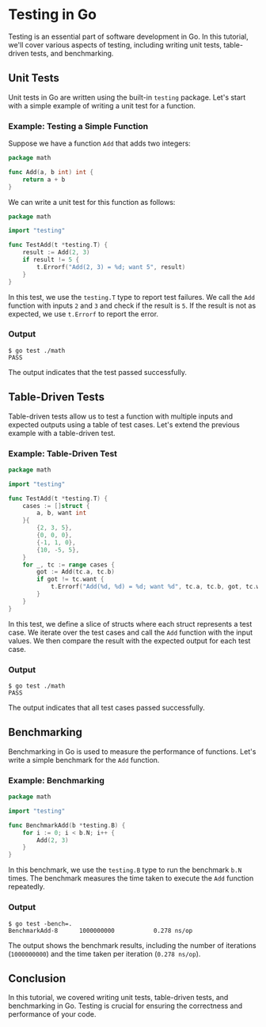 # Testing in Go

Testing is an essential part of software development in Go. In this tutorial, we'll cover various aspects of testing, including writing unit tests, table-driven tests, and benchmarking.

## Unit Tests

Unit tests in Go are written using the built-in `testing` package. Let's start with a simple example of writing a unit test for a function.

### Example: Testing a Simple Function

Suppose we have a function `Add` that adds two integers:

```go
package math

func Add(a, b int) int {
    return a + b
}
```

We can write a unit test for this function as follows:

```go
package math

import "testing"

func TestAdd(t *testing.T) {
    result := Add(2, 3)
    if result != 5 {
        t.Errorf("Add(2, 3) = %d; want 5", result)
    }
}
```

In this test, we use the `testing.T` type to report test failures. We call the `Add` function with inputs `2` and `3` and check if the result is `5`. If the result is not as expected, we use `t.Errorf` to report the error.

### Output

```
$ go test ./math
PASS
```

The output indicates that the test passed successfully.

## Table-Driven Tests

Table-driven tests allow us to test a function with multiple inputs and expected outputs using a table of test cases. Let's extend the previous example with a table-driven test.

### Example: Table-Driven Test

```go
package math

import "testing"

func TestAdd(t *testing.T) {
    cases := []struct {
        a, b, want int
    }{
        {2, 3, 5},
        {0, 0, 0},
        {-1, 1, 0},
        {10, -5, 5},
    }
    for _, tc := range cases {
        got := Add(tc.a, tc.b)
        if got != tc.want {
            t.Errorf("Add(%d, %d) = %d; want %d", tc.a, tc.b, got, tc.want)
        }
    }
}
```

In this test, we define a slice of structs where each struct represents a test case. We iterate over the test cases and call the `Add` function with the input values. We then compare the result with the expected output for each test case.

### Output

```
$ go test ./math
PASS
```

The output indicates that all test cases passed successfully.

## Benchmarking

Benchmarking in Go is used to measure the performance of functions. Let's write a simple benchmark for the `Add` function.

### Example: Benchmarking

```go
package math

import "testing"

func BenchmarkAdd(b *testing.B) {
    for i := 0; i < b.N; i++ {
        Add(2, 3)
    }
}
```

In this benchmark, we use the `testing.B` type to run the benchmark `b.N` times. The benchmark measures the time taken to execute the `Add` function repeatedly.

### Output

```
$ go test -bench=.
BenchmarkAdd-8   	1000000000	         0.278 ns/op
```

The output shows the benchmark results, including the number of iterations (`1000000000`) and the time taken per iteration (`0.278 ns/op`).

## Conclusion

In this tutorial, we covered writing unit tests, table-driven tests, and benchmarking in Go. Testing is crucial for ensuring the correctness and performance of your code.